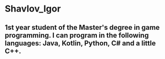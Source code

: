 # Shavlov_Igor
## 1st year student of the Master's degree in game programming. I can program in the following languages: Java, Kotlin, Python, C# and a little C++. 
